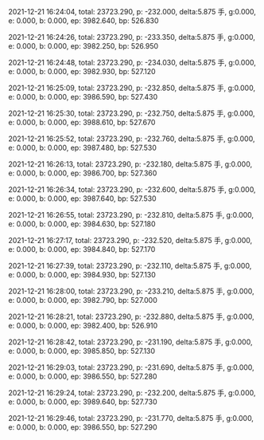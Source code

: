 2021-12-21 16:24:04, total: 23723.290, p: -232.000, delta:5.875 手, g:0.000, e: 0.000, b: 0.000, ep: 3982.640, bp: 526.830

2021-12-21 16:24:26, total: 23723.290, p: -233.350, delta:5.875 手, g:0.000, e: 0.000, b: 0.000, ep: 3982.250, bp: 526.950

2021-12-21 16:24:48, total: 23723.290, p: -234.030, delta:5.875 手, g:0.000, e: 0.000, b: 0.000, ep: 3982.930, bp: 527.120

2021-12-21 16:25:09, total: 23723.290, p: -232.850, delta:5.875 手, g:0.000, e: 0.000, b: 0.000, ep: 3986.590, bp: 527.430

2021-12-21 16:25:30, total: 23723.290, p: -232.750, delta:5.875 手, g:0.000, e: 0.000, b: 0.000, ep: 3988.610, bp: 527.670

2021-12-21 16:25:52, total: 23723.290, p: -232.760, delta:5.875 手, g:0.000, e: 0.000, b: 0.000, ep: 3987.480, bp: 527.530

2021-12-21 16:26:13, total: 23723.290, p: -232.180, delta:5.875 手, g:0.000, e: 0.000, b: 0.000, ep: 3986.700, bp: 527.360

2021-12-21 16:26:34, total: 23723.290, p: -232.600, delta:5.875 手, g:0.000, e: 0.000, b: 0.000, ep: 3987.640, bp: 527.530

2021-12-21 16:26:55, total: 23723.290, p: -232.810, delta:5.875 手, g:0.000, e: 0.000, b: 0.000, ep: 3984.630, bp: 527.180

2021-12-21 16:27:17, total: 23723.290, p: -232.520, delta:5.875 手, g:0.000, e: 0.000, b: 0.000, ep: 3984.840, bp: 527.170

2021-12-21 16:27:39, total: 23723.290, p: -232.110, delta:5.875 手, g:0.000, e: 0.000, b: 0.000, ep: 3984.930, bp: 527.130

2021-12-21 16:28:00, total: 23723.290, p: -233.210, delta:5.875 手, g:0.000, e: 0.000, b: 0.000, ep: 3982.790, bp: 527.000

2021-12-21 16:28:21, total: 23723.290, p: -232.880, delta:5.875 手, g:0.000, e: 0.000, b: 0.000, ep: 3982.400, bp: 526.910

2021-12-21 16:28:42, total: 23723.290, p: -231.190, delta:5.875 手, g:0.000, e: 0.000, b: 0.000, ep: 3985.850, bp: 527.130

2021-12-21 16:29:03, total: 23723.290, p: -231.690, delta:5.875 手, g:0.000, e: 0.000, b: 0.000, ep: 3986.550, bp: 527.280

2021-12-21 16:29:24, total: 23723.290, p: -232.200, delta:5.875 手, g:0.000, e: 0.000, b: 0.000, ep: 3989.640, bp: 527.730

2021-12-21 16:29:46, total: 23723.290, p: -231.770, delta:5.875 手, g:0.000, e: 0.000, b: 0.000, ep: 3986.550, bp: 527.290
